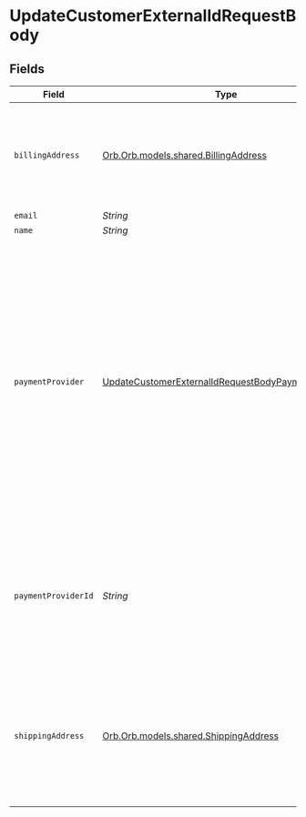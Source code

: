 # UpdateCustomerExternalIdRequestBody


## Fields

| Field                                                                                                                                                                                                                                                                                                                       | Type                                                                                                                                                                                                                                                                                                                        | Required                                                                                                                                                                                                                                                                                                                    | Description                                                                                                                                                                                                                                                                                                                 |
| --------------------------------------------------------------------------------------------------------------------------------------------------------------------------------------------------------------------------------------------------------------------------------------------------------------------------- | --------------------------------------------------------------------------------------------------------------------------------------------------------------------------------------------------------------------------------------------------------------------------------------------------------------------------- | --------------------------------------------------------------------------------------------------------------------------------------------------------------------------------------------------------------------------------------------------------------------------------------------------------------------------- | --------------------------------------------------------------------------------------------------------------------------------------------------------------------------------------------------------------------------------------------------------------------------------------------------------------------------- |
| `billingAddress`                                                                                                                                                                                                                                                                                                            | [Orb.Orb.models.shared.BillingAddress](../../models/shared/BillingAddress.md)                                                                                                                                                                                                                                               | :heavy_minus_sign:                                                                                                                                                                                                                                                                                                          | The customer's billing address; all fields in the address are optional. This address appears on customer invoices.                                                                                                                                                                                                          |
| `email`                                                                                                                                                                                                                                                                                                                     | *String*                                                                                                                                                                                                                                                                                                                    | :heavy_minus_sign:                                                                                                                                                                                                                                                                                                          | N/A                                                                                                                                                                                                                                                                                                                         |
| `name`                                                                                                                                                                                                                                                                                                                      | *String*                                                                                                                                                                                                                                                                                                                    | :heavy_minus_sign:                                                                                                                                                                                                                                                                                                          | N/A                                                                                                                                                                                                                                                                                                                         |
| `paymentProvider`                                                                                                                                                                                                                                                                                                           | [UpdateCustomerExternalIdRequestBodyPaymentProvider](../../models/operations/UpdateCustomerExternalIdRequestBodyPaymentProvider.md)                                                                                                                                                                                         | :heavy_minus_sign:                                                                                                                                                                                                                                                                                                          | This is used for creating charges or invoices in an external system via Orb. When not in test mode:<br/>- the connection must first be configured in the Orb webapp. <br/>- if the provider is an invoicing provider (`stripe_invoice`, `quickbooks`, `bill.com`), any product mappings must first be configured with the Orb team. |
| `paymentProviderId`                                                                                                                                                                                                                                                                                                         | *String*                                                                                                                                                                                                                                                                                                                    | :heavy_minus_sign:                                                                                                                                                                                                                                                                                                          | The ID of this customer in an external payments solution, such as Stripe. This is used for creating charges or invoices in the external system via Orb.                                                                                                                                                                     |
| `shippingAddress`                                                                                                                                                                                                                                                                                                           | [Orb.Orb.models.shared.ShippingAddress](../../models/shared/ShippingAddress.md)                                                                                                                                                                                                                                             | :heavy_minus_sign:                                                                                                                                                                                                                                                                                                          | The customer's shipping address; all fields in the address are optional. Note that downstream tax calculations are based on the shipping address.                                                                                                                                                                           |
